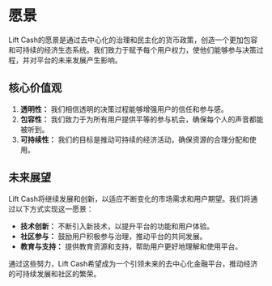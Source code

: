 # 愿景

Lift Cash的愿景是通过去中心化的治理和民主化的货币政策，创造一个更加包容和可持续的经济生态系统。我们致力于赋予每个用户权力，使他们能够参与决策过程，并对平台的未来发展产生影响。

## 核心价值观

1. **透明性：** 我们相信透明的决策过程能够增强用户的信任和参与感。
2. **包容性：** 我们致力于为所有用户提供平等的参与机会，确保每个人的声音都能被听到。
3. **可持续性：** 我们的目标是推动可持续的经济活动，确保资源的合理分配和使用。

## 未来展望

Lift Cash将继续发展和创新，以适应不断变化的市场需求和用户期望。我们将通过以下方式实现这一愿景：

- **技术创新：** 不断引入新技术，以提升平台的功能和用户体验。
- **社区参与：** 鼓励用户积极参与治理，推动平台的共同发展。
- **教育与支持：** 提供教育资源和支持，帮助用户更好地理解和使用平台。

通过这些努力，Lift Cash希望成为一个引领未来的去中心化金融平台，推动经济的可持续发展和社区的繁荣。
